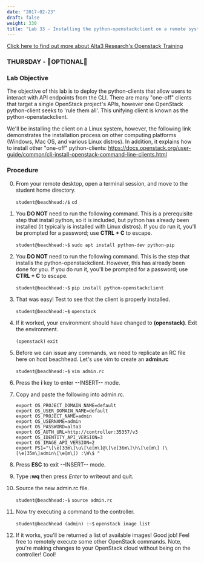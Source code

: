 ```yaml
---
date: "2017-02-23"
draft: false
weight: 330
title: "Lab 33 - Installing the python-openstackclient on a remote system"
---
```

[Click here to find out more about Alta3 Research's Openstack Training](https://alta3.com/courses/openstack)

### THURSDAY - &#x1F680;OPTIONAL&#x1F680;

### Lab Objective

The objective of this lab is to deploy the python-clients that allow users to interact with API endpoints from the CLI. There are many "one-off" clients that target a single OpenStack project's APIs, however one OpenStack python-client seeks to 'rule them all'. This unifying client is known as the python-openstackclient.

We'll be installing the client on a Linux system, however, the following link demonstrates the installation process on other computing platforms (Windows, Mac OS, and various Linux distros). In addition, it explains how to install other "one-off" python-clients: https://docs.openstack.org/user-guide/common/cli-install-openstack-command-line-clients.html

### Procedure

0. From your remote desktop, open a terminal session, and move to the student home directory.

    `student@beachhead:/$` `cd`

0. You **DO NOT** need to run the following command. This is a prerequisite step that install python, so it is included, but python has already been installed (it typically is installed with Linux distros). If you do run it, you'll be prompted for a password; use **CTRL + C** to escape.

    `student@beachhead:~$` `sudo apt install python-dev python-pip`

0. You **DO NOT** need to run the following command. This is the step that installs the python-openstackclient. However, this has already been done for you. If you do run it, you'll be prompted for a password; use **CTRL + C** to escape.

    `student@beachhead:~$` `pip install python-openstackclient`
    
0. That was easy! Test to see that the client is properly installed.

    `student@beachhead:~$` `openstack`

0. If it worked, your environment should have changed to **(openstack)**. Exit the environment.

    `(openstack)` `exit`
    
0. Before we can issue any commands, we need to replicate an RC file here on host beachhead. Let's use vim to create an **admin.rc**

    `student@beachhead:~$` `vim admin.rc`

0. Press the **i** key to enter --INSERT-- mode.

0. Copy and paste the following into admin.rc.
    
    ```
    export OS_PROJECT_DOMAIN_NAME=default
    export OS_USER_DOMAIN_NAME=default
    export OS_PROJECT_NAME=admin
    export OS_USERNAME=admin
    export OS_PASSWORD=alta3
    export OS_AUTH_URL=http://controller:35357/v3
    export OS_IDENTITY_API_VERSION=3
    export OS_IMAGE_API_VERSION=2
    export PS1="\[\e[33m\]\u\[\e[m\]@\[\e[36m\]\h\[\e[m\] (\[\e[35m\]admin\[\e[m\]) :\W\$ "
    ```

0. Press **ESC** to exit --INSERT-- mode.

0. Type **:wq** then press *Enter* to writeout and quit.

0. Source the new admin.rc file.

    `student@beachhead:~$` `source admin.rc`
    
0. Now try executing a command to the controller.

    `student@beachhead (admin) :~$` `openstack image list`
    
0. If it works, you'll be returned a list of available images! Good job! Feel free to remotely execute some other OpenStack commands. Note, you're making changes to your OpenStack cloud without being on the controller! Cool!
